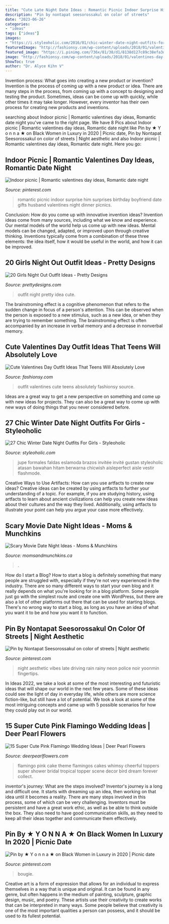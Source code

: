 ```yaml
---
title: "Cute Late Night Date Ideas : Romantic Picnic Indoor Surprise Him Surprises Birthday Boyfriend Date Gifts Husband Valentines Night Dinner Picnics"
description: "Pin by nontapat seesorossakul on color of streets"
date: "2023-06-26"
categories:
- "ideas"
tags: ["ideas"]
images:
- "https://i.styleoholic.com/2016/01/chic-winter-date-night-outfits-for-girls-27.jpg"
featuredImage: "http://fashionsy.com/wp-content/uploads/2018/01/valentines-day-outfit-.jpg"
featured_image: "https://i.pinimg.com/736x/81/38/d1/8138d127c89c38efa3d52b523d22c3ba.jpg"
image: "http://fashionsy.com/wp-content/uploads/2018/01/valentines-day-outfit-.jpg"
ShowToc: true
author: "Dr. Alyce Kihn V"
---
```



Invention process: What goes into creating a new product or invention?
Invention is the process of coming up with a new product or idea. There are many steps in the process, from coming up with a concept to designing and testing the product. Sometimes, ideas can be come up with quickly, while other times it may take longer. However, every inventor has their own process for creating new products and inventions.

	

		
searching about Indoor picnic | Romantic valentines day ideas, Romantic date night you've came to the right page. We have 8 Pics about Indoor picnic | Romantic valentines day ideas, Romantic date night like Pin by ★ Y o n n a ★ on Black Women in Luxury in 2020 | Picnic date, Pin by Nontapat Seesorossakul on color of streets | Night aesthetic and also Indoor picnic | Romantic valentines day ideas, Romantic date night. Here you go:
		
    
## Indoor Picnic | Romantic Valentines Day Ideas, Romantic Date Night

<img loading=lazy src="https://i.pinimg.com/736x/fb/94/71/fb9471203fbfad27fa5ca5b101d6b0b0.jpg" onerror="this.onerror=null;this.src='https://tse3.mm.bing.net/th?id=OIP.mSGPZdSDV9vcbvmH8DoENgHaFj&amp;pid=15.1';" alt="Indoor picnic | Romantic valentines day ideas, Romantic date night">

_Source: pinterest.com_

>romantic picnic indoor surprise him surprises birthday boyfriend date gifts husband valentines night dinner picnics. 

	

Conclusion: How do you come up with innovative invention ideas?
Invention ideas come from many sources, including what we know and experience. Our mental models of the world help us come up with new ideas. Mental models can be changed, adapted, or improved upon through creative thinking. Inventions typically come from a combination of these three elements: the idea itself, how it would be useful in the world, and how it can be improved.

    
## 20 Girls Night Out Outfit Ideas - Pretty Designs

<img loading=lazy src="https://www.prettydesigns.com/wp-content/uploads/2015/09/20-girls-night-out-outfit-ideas13.jpg" onerror="this.onerror=null;this.src='https://tse1.mm.bing.net/th?id=OIP.rC3VmS2Bjcmu6NIu55275QHaLH&amp;pid=15.1';" alt="20 Girls Night Out Outfit Ideas - Pretty Designs">

_Source: prettydesigns.com_

>outfit night pretty idea cute. 

	

The brainstroming effect is a cognitive phenomenon that refers to the sudden change in focus of a person's attention. This can be observed when the person is exposed to a new stimulus, such as a new idea, or when they are trying to remember something. The brainstroming effect is often accompanied by an increase in verbal memory and a decrease in nonverbal memory.

    
## Cute Valentines Day Outfit Ideas That Teens Will Absolutely Love

<img loading=lazy src="http://fashionsy.com/wp-content/uploads/2018/01/valentines-day-outfit-.jpg" onerror="this.onerror=null;this.src='https://tse4.mm.bing.net/th?id=OIP.EI6XXQ5zoCAmh3YoG_jA2AHaLX&amp;pid=15.1';" alt="Cute Valentines Day Outfit Ideas That Teens Will Absolutely Love">

_Source: fashionsy.com_

>outfit valentines cute teens absolutely fashionsy source. 

	

Ideas are a great way to get a new perspective on something and come up with new ideas for projects. They can also be a great way to come up with new ways of doing things that you never considered before.

    
## 27 Chic Winter Date Night Outfits For Girls - Styleoholic

<img loading=lazy src="https://i.styleoholic.com/2016/01/chic-winter-date-night-outfits-for-girls-27.jpg" onerror="this.onerror=null;this.src='https://tse3.mm.bing.net/th?id=OIP.-z_rbJTNJzB6Latu_-XfuQAAAA&amp;pid=15.1';" alt="27 Chic Winter Date Night Outfits For Girls - Styleoholic">

_Source: styleoholic.com_

>jupe formales faldas eslamoda brazos invitée invité gustan styleoholic atasan bawahan hitam berwarna chicwish aisleperfect aisle vestir flashmode. 

	

Creative Ways to Use Artifacts: How can you use artfacts to create new ideas?
Creative ideas can be created by using artfacts to further your understanding of a topic. For example, if you are studying history, using artfacts to learn about ancient civilizations can help you create new ideas about their cultures and the way they lived. Additionally, using artfacts to illustrate your point can help you argue your case more effectively.

    
## Scary Movie Date Night Ideas - Moms &amp; Munchkins

<img loading=lazy src="https://www.momsandmunchkins.ca/wp-content/uploads/2015/03/scary-movie-date-night-printables-1.jpg" onerror="this.onerror=null;this.src='https://tse4.mm.bing.net/th?id=OIP.WSwlVzckJU_SNi3GYcgdmgHaKZ&amp;pid=15.1';" alt="Scary Movie Date Night Ideas - Moms &amp; Munchkins">

_Source: momsandmunchkins.ca_

>. 

	

How do I start a Blog?
How to start a blog is definitely something that many people are struggled with, especially if they're not very experienced in the industry. There are so many different ways to start your own blog and it really depends on what you're looking for in a blog platform. Some people just go with the simplest route and create one with WordPress, but there are also a lot of other platforms out there that can be used for starting blogs. There's no wrong way to start a blog, as long as you have an idea of what you want it to be and how you want it to function.

    
## Pin By Nontapat Seesorossakul On Color Of Streets | Night Aesthetic

<img loading=lazy src="https://i.pinimg.com/736x/5f/f6/9b/5ff69b8da868e1a0ae81408a1b761d4a.jpg" onerror="this.onerror=null;this.src='https://tse2.mm.bing.net/th?id=OIP.GVKqRY6nI9fnE-UsqO98NQHaLI&amp;pid=15.1';" alt="Pin by Nontapat Seesorossakul on color of streets | Night aesthetic">

_Source: pinterest.com_

>night aesthetic vibes late driving rain rainy neon police noir yoonmin fingertips. 

	

In Ideas 2022, we take a look at some of the most interesting and futuristic ideas that will shape our world in the next few years. Some of these ideas could see the light of day in everyday life, while others are more science fiction-like, but still have a lot of potential. We took a look at some of the most intriguing concepts and came up with 5 possible scenarios for how they could play out in our world.

    
## 15 Super Cute Pink Flamingo Wedding Ideas | Deer Pearl Flowers

<img loading=lazy src="http://www.deerpearlflowers.com/wp-content/uploads/2015/07/Pink-Flamingo-wedding-cake-topper.jpg" onerror="this.onerror=null;this.src='https://tse1.mm.bing.net/th?id=OIP.pEumPEE-vEk9xML5CaW7zgHaLI&amp;pid=15.1';" alt="15 Super Cute Pink Flamingo Wedding Ideas | Deer Pearl Flowers">

_Source: deerpearlflowers.com_

>flamingo pink cake theme flamingos cakes whimsy cheerful toppers super shower bridal tropical topper scene decor bird dream forever collect. 

	

inventor's journey: What are the steps involved?
Inventor's journey is a long and difficult one. It starts with dreaming up an idea, then working on that idea until it becomes a reality. There are many steps involved in this process, some of which can be very challenging. Inventors must be persistent and have a great work ethic, as well as be able to think outside the box. They also need to have good communication skills, as they need to keep all their ideas together and communicate them effectively.

    
## Pin By ★ Y O N N A ★ On Black Women In Luxury In 2020 | Picnic Date

<img loading=lazy src="https://i.pinimg.com/736x/81/38/d1/8138d127c89c38efa3d52b523d22c3ba.jpg" onerror="this.onerror=null;this.src='https://tse3.mm.bing.net/th?id=OIP.roLbO_pDbyc-5Y_DN1schAHaJ3&amp;pid=15.1';" alt="Pin by ★ Y o n n a ★ on Black Women in Luxury in 2020 | Picnic date">

_Source: pinterest.com_

>bougie. 

	

Creative art is a form of expression that allows for an individual to express themselves in a way that is unique and original. It can be found in any genre, but often happens in the medium of painting, sculpture, graphic design, music, and poetry. These artists use their creativity to create works that can be interpreted in many ways. Some people believe that creativity is one of the most important qualities a person can possess, and it should be used to its fullest potential.

